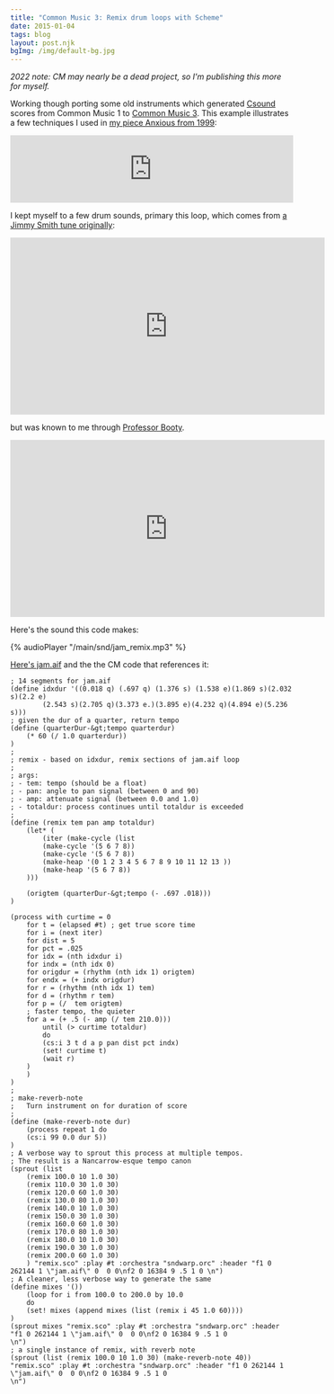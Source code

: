 ```yaml
---
title: "Common Music 3: Remix drum loops with Scheme"
date: 2015-01-04
tags: blog
layout: post.njk
bgImg: /img/default-bg.jpg
---
```


*2022 note: CM may nearly be a dead project, so I'm publishing this more for myself.*


Working though porting some old instruments which generated [Csound](http://www.csounds.com/) scores from Common Music 1 to [Common Music 3](http://commonmusic.sourceforge.net/). 
This example illustrates a few techniques I used in [my piece Anxious from 1999](https://listenfastermusic.bandcamp.com/track/anxious):
<iframe style="border: 0; width: 100%; height: 120px;" src="https://bandcamp.com/EmbeddedPlayer/album=204429516/size=large/bgcol=ffffff/linkcol=0687f5/tracklist=false/artwork=small/track=2830507778/transparent=true/" seamless><a href="https://listenfastermusic.bandcamp.com/album/my-sound-i-soundtracks">My Sound I: Soundtracks by Ben McAllister</a></iframe>

I kept myself to a few drum sounds, primary this loop, which comes from
[a Jimmy Smith tune originally](https://www.youtube.com/watch?v=yt8bRoeq6bc):

<iframe width="560" height="315" src="https://www.youtube.com/embed/yt8bRoeq6bc" title="YouTube video player" frameborder="0" allow="accelerometer; autoplay; clipboard-write; encrypted-media; gyroscope; picture-in-picture" allowfullscreen></iframe>

but was known to me through [Professor Booty](https://www.youtube.com/watch?v=OqajEd_DKgk).
<iframe width="560" height="315" src="https://www.youtube.com/embed/OqajEd_DKgk" title="YouTube video player" frameborder="0" allow="accelerometer; autoplay; clipboard-write; encrypted-media; gyroscope; picture-in-picture" allowfullscreen></iframe>

Here's the sound this code makes:


{% audioPlayer "/main/snd/jam_remix.mp3" %}

[Here's jam.aif](/main/snd/jam.aif) and the the CM code that references it:

```
; 14 segments for jam.aif
(define idxdur '((0.018 q) (.697 q) (1.376 s) (1.538 e)(1.869 s)(2.032 s)(2.2 e)
        (2.543 s)(2.705 q)(3.373 e.)(3.895 e)(4.232 q)(4.894 e)(5.236 s)))
; given the dur of a quarter, return tempo
(define (quarterDur-&gt;tempo quarterdur)
    (* 60 (/ 1.0 quarterdur))
)
;
; remix - based on idxdur, remix sections of jam.aif loop
;
; args:
; - tem: tempo (should be a float)
; - pan: angle to pan signal (between 0 and 90)
; - amp: attenuate signal (between 0.0 and 1.0)
; - totaldur: process continues until totaldur is exceeded
;
(define (remix tem pan amp totaldur)
    (let* (
        (iter (make-cycle (list
        (make-cycle '(5 6 7 8))
        (make-cycle '(5 6 7 8))
        (make-heap '(0 1 2 3 4 5 6 7 8 9 10 11 12 13 ))
        (make-heap '(5 6 7 8))
    )))      

    (origtem (quarterDur-&gt;tempo (- .697 .018)))
)

(process with curtime = 0
    for t = (elapsed #t) ; get true score time
    for i = (next iter)
    for dist = 5
    for pct = .025
    for idx = (nth idxdur i)
    for indx = (nth idx 0)
    for origdur = (rhythm (nth idx 1) origtem)
    for endx = (+ indx origdur)
    for r = (rhythm (nth idx 1) tem)
    for d = (rhythm r tem)
    for p = (/  tem origtem)
    ; faster tempo, the quieter
    for a = (+ .5 (- amp (/ tem 210.0)))
        until (> curtime totaldur)
        do
        (cs:i 3 t d a p pan dist pct indx)
        (set! curtime t)
        (wait r)
    )
    )
)
;
; make-reverb-note
;   Turn instrument on for duration of score
;
(define (make-reverb-note dur)
    (process repeat 1 do
    (cs:i 99 0.0 dur 5))
)
; A verbose way to sprout this process at multiple tempos.
; The result is a Nancarrow-esque tempo canon
(sprout (list
    (remix 100.0 10 1.0 30)
    (remix 110.0 30 1.0 30)
    (remix 120.0 60 1.0 30)
    (remix 130.0 80 1.0 30)
    (remix 140.0 10 1.0 30)
    (remix 150.0 30 1.0 30)
    (remix 160.0 60 1.0 30)
    (remix 170.0 80 1.0 30)
    (remix 180.0 10 1.0 30)
    (remix 190.0 30 1.0 30)
    (remix 200.0 60 1.0 30)
    ) "remix.sco" :play #t :orchestra "sndwarp.orc" :header "f1 0 262144 1 \"jam.aif\" 0  0 0\nf2 0 16384 9 .5 1 0 \n")
; A cleaner, less verbose way to generate the same
(define mixes '())
    (loop for i from 100.0 to 200.0 by 10.0
    do
    (set! mixes (append mixes (list (remix i 45 1.0 60))))
)
(sprout mixes "remix.sco" :play #t :orchestra "sndwarp.orc" :header "f1 0 262144 1 \"jam.aif\" 0  0 0\nf2 0 16384 9 .5 1 0
\n")
; a single instance of remix, with reverb note
(sprout (list (remix 100.0 10 1.0 30) (make-reverb-note 40)) "remix.sco" :play #t :orchestra "sndwarp.orc" :header "f1 0 262144 1 \"jam.aif\" 0  0 0\nf2 0 16384 9 .5 1 0
\n")
```